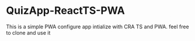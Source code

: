 # QuizApp-ReactTS-PWA
This is a simple PWA configure app intialize with CRA TS and PWA. feel free to clone and use it
